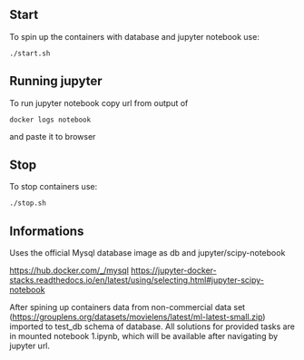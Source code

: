 
## Start
To spin up the containers with database and jupyter notebook use:
```
./start.sh
```

## Running jupyter
To run jupyter notebook copy url from output of
``` 
docker logs notebook
```
and paste it to browser

## Stop
To stop containers use:
```
./stop.sh
```


## Informations
Uses the official Mysql database image as db and jupyter/scipy-notebook 

https://hub.docker.com/_/mysql
https://jupyter-docker-stacks.readthedocs.io/en/latest/using/selecting.html#jupyter-scipy-notebook

After spining up containers data from non-commercial data set (https://grouplens.org/datasets/movielens/latest/ml-latest-small.zip) imported to test_db schema of database.
All solutions for provided tasks are in mounted notebook 1.ipynb, which will be available after navigating by jupyter url.
